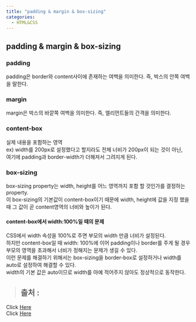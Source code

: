 ```yaml
---
title: "padding & margin & box-sizing"
categories:
  - HTML&CSS
---
```


## padding & margin & box-sizing

### padding
padding은 border와 content사이에 존재하는 여백을 의미한다.
즉, 박스의 안쪽 여백을 말한다.

### margin
margin은 박스의 바깥쪽 여백을 의미한다.
즉, 엘리먼트들의 간격을 의미한다.

### content-box
실제 내용을 포함하는 영역<br>
ex) width를 200px로 설정했다고 할지라도 전체 너비가 200px이 되는 것이 아닌,<br>
여기에 padding과 border-width가 더해져서 그려지게 된다.

### box-sizing
box-sizing property는 width, height를 어느 영역까지 포함 할 것인가를 결정하는 property.<br>
이 box-sizing의 기본값이 content-box이기 때문에 width, height에 값을 지정 했을때 그 값이 곧 content영역의 너비와 높이가 된다.

#### content-box에서 width:100%일 때의 문제
CSS에서 width 속성을 100%로 주면 부모의 width 만큼 너비가 설정된다.<br>
하지만 content-box일 때 width: 100%에 이어 padding이나 border를 주게 될 경우 부모의 영역을 초과해서 너비가 정해지는 문제가 생길 수 있다.<br>
이런 문제를 해결하기 위해서는 box-sizing을 border-box로 설정하거나 width를 auto로 설정하여 해결할 수 있다.<br>
width의 기본 값은 auto이므로 width를 아예 적어주지 않아도 정상적으로 동작한다.


> ## 출처 :
<!-- Link -->
Click [Here](https://seungwoohong.tistory.com/25)<br>
Click [Here](https://ofcourse.kr/css-course/box-sizing-%EC%86%8D%EC%84%B1)





